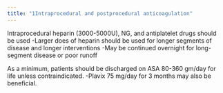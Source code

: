 ```yaml
---
title: "1Intraprocedural and postprocedural anticoagulation"
---
```

Intraprocedural heparin (3000-5000U), NG, and antiplatelet drugs should be used
-Larger does of heparin should be used for longer segments of disease and longer interventions
-May be continued overnight for long-segment disease or poor runoff

As a minimum, patients should be discharged on ASA 80-360 gm/day for life unless contraindicated.
-Plavix 75 mg/day for 3 months may also be beneficial.

